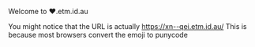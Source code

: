  Welcome to ❤.etm.id.au

You might notice that the URL is actually <https://xn--qei.etm.id.au/> This is because most browsers convert the emoji to punycode
